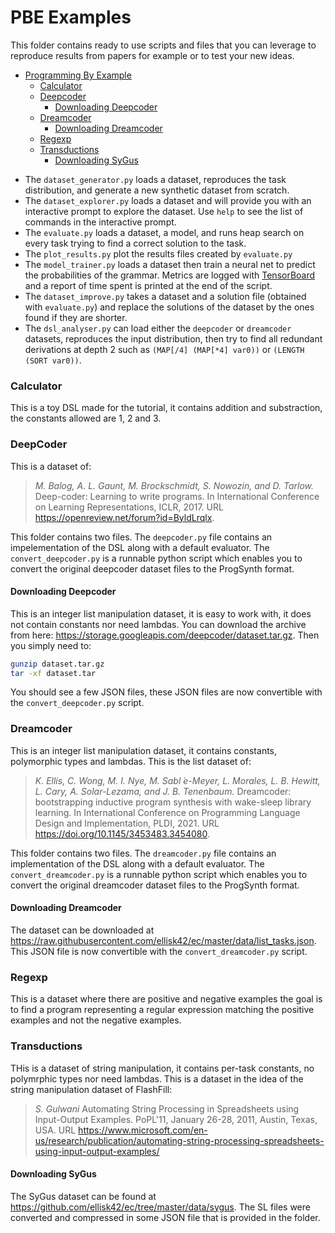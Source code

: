 # PBE Examples

This folder contains ready to use scripts and files that you can leverage to reproduce results from papers for example or to test your new ideas.

<!-- toc -->

- [Programming By Example](#programming-by-example)
  - [Calculator](#calculator)
  - [Deepcoder](#deepcoder)
    - [Downloading Deepcoder](#downloading-deepcoder)
  - [Dreamcoder](#dreamcoder)
    - [Downloading Dreamcoder](#downloading-dreamcoder)
  - [Regexp](#regexp)
  - [Transductions](#transductions)
    - [Downloading SyGus](#downloading-sygus)

<!-- tocstop -->


- The `dataset_generator.py` loads a dataset, reproduces the task distribution, and generate a new synthetic dataset from scratch.
- The `dataset_explorer.py` loads a dataset and will provide you with an interactive prompt to explore the dataset. Use `help` to see the list of commands in the interactive prompt.
- The `evaluate.py` loads a dataset, a model, and runs heap search on every task trying to find a correct solution to the task.
- The `plot_results.py` plot the results files created by ``evaluate.py``
- The `model_trainer.py` loads a dataset then train a neural net to predict the probabilities of the grammar. Metrics are logged with [TensorBoard](https://www.tensorflow.org/tensorboard/) and a report of time spent is printed at the end of the script.
- The `dataset_improve.py` takes a dataset and a solution file (obtained with `evaluate.py`) and replace the solutions of the dataset by the ones found if they are shorter.
- The `dsl_analyser.py` can load either the `deepcoder` or `dreamcoder` datasets, reproduces the input distribution, then try to find all redundant derivations at depth 2 such as `(MAP[/4] (MAP[*4] var0))` or `(LENGTH (SORT var0))`.

### Calculator

This is a toy DSL made for the tutorial, it contains addition and substraction, the constants allowed are 1, 2 and 3.

### DeepCoder

This is a dataset of:
> *M. Balog, A. L. Gaunt, M. Brockschmidt, S. Nowozin, and D. Tarlow.* Deep-coder: Learning to write programs. In International Conference on Learning Representations, ICLR, 2017. URL <https://openreview.net/forum?id=ByldLrqlx>.

This folder contains two files.
The `deepcoder.py` file contains an impelementation of the DSL along with a default evaluator.
The `convert_deepcoder.py` is a runnable python script which enables you to convert the original deepcoder dataset files to the ProgSynth format.

#### Downloading Deepcoder

This is an integer list manipulation dataset, it is easy to work with, it does not contain constants nor need lambdas.
You can download the archive from here: <https://storage.googleapis.com/deepcoder/dataset.tar.gz>. Then you simply need to:

```bash
gunzip dataset.tar.gz
tar -xf dataset.tar
```

You should see a few JSON files, these JSON files are now convertible with the `convert_deepcoder.py` script.

### Dreamcoder

This is an integer list manipulation dataset, it contains constants, polymorphic types and lambdas.
This is the list dataset of:
> *K. Ellis, C. Wong, M. I. Nye, M. Sabl ́e-Meyer, L. Morales, L. B. Hewitt, L. Cary, A. Solar-Lezama, and J. B. Tenenbaum.* Dreamcoder: bootstrapping inductive program synthesis with wake-sleep library learning. In International Conference on Programming Language Design and Implementation, PLDI, 2021. URL <https://doi.org/10.1145/3453483.3454080>.

This folder contains two files.
The `dreamcoder.py` file contains an implementation of the DSL along with a default evaluator.
The `convert_dreamcoder.py` is a runnable python script which enables you to convert the original dreamcoder dataset files to the ProgSynth format.

#### Downloading Dreamcoder

The dataset can be downloaded at <https://raw.githubusercontent.com/ellisk42/ec/master/data/list_tasks.json>.
This JSON file is now convertible with the `convert_dreamcoder.py` script.

### Regexp

This is a dataset where there are positive and negative examples the goal is to find a program representing a regular expression matching the positive examples and not the negative examples.

### Transductions

THis is a dataset of string manipulation, it contains per-task constants, no polymrphic types nor need lambdas.
This is a dataset in the idea of the string manipulation dataset of FlashFill:
> *S. Gulwani* Automating String Processing in Spreadsheets using Input-Output Examples. PoPL'11, January 26-28, 2011, Austin, Texas, USA. URL <https://www.microsoft.com/en-us/research/publication/automating-string-processing-spreadsheets-using-input-output-examples/>

#### Downloading SyGus

The SyGus dataset can be found at <https://github.com/ellisk42/ec/tree/master/data/sygus>.
The SL files were converted and compressed in some JSON file that is provided in the folder.
